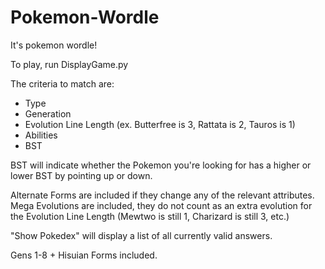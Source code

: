 # Pokemon-Wordle
It's pokemon wordle!

To play, run DisplayGame.py

The criteria to match are:
- Type
- Generation
- Evolution Line Length (ex. Butterfree is 3, Rattata is 2, Tauros is 1)
- Abilities
- BST

BST will indicate whether the Pokemon you're looking for has a higher or lower BST by pointing up or down.

Alternate Forms are included if they change any of the relevant attributes.
Mega Evolutions are included, they do not count as an extra evolution for the Evolution Line Length (Mewtwo is still 1, Charizard is still 3, etc.)

"Show Pokedex" will display a list of all currently valid answers.

Gens 1-8 + Hisuian Forms included.
